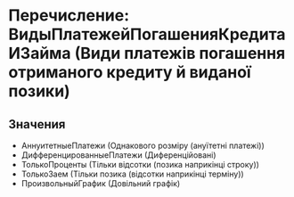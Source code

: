 ﻿# Перечисление: ВидыПлатежейПогашенияКредитаИЗайма (Види платежів погашення отриманого кредиту й виданої позики)

## Значения

- АннуитетныеПлатежи (Однакового розміру (ануїтетні платежі))
- ДифференцированныеПлатежи (Диференційовані)
- ТолькоПроценты (Тільки відсотки (позика наприкінці строку))
- ТолькоЗаем (Тільки позика (відсотки наприкінці терміну))
- ПроизвольныйГрафик (Довільний графік)

